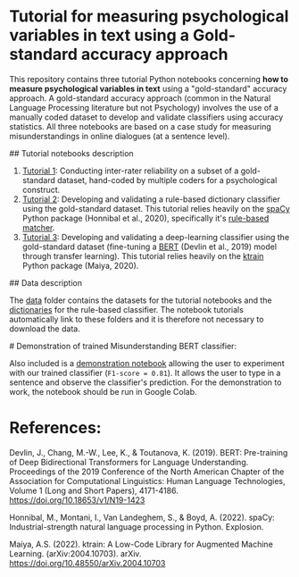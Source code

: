 # Tutorial for measuring psychological variables in text using a Gold-standard accuracy approach

This repository contains three tutorial Python notebooks concerning **how to measure psychological variables in text** using a "gold-standard" accuracy approach. A gold-standard accuracy approach (common in the Natural Language Processing literature but not Psychology) involves the use of a manually coded dataset to develop and validate classifiers using accuracy statistics. All three notebooks are based on a case study for measuring misunderstandings in online dialogues (at a sentence level). 

## Tutorial notebooks description

1. [Tutorial 1](Tutorial_1_Inter_rater_reliability.ipynb): Conducting inter-rater reliability on a subset of a gold-standard dataset, hand-coded by multiple coders for a psychological construct.  
2. [Tutorial 2](Tutorial_2_Rule_based_dictionary_classifier.ipynb): Developing and validating a rule-based dictionary classifier using the gold-standard dataset. This tutorial relies heavily on the [spaCy](https://spacy.io/) Python package (Honnibal et al., 2020), specifically it's [rule-based matcher](https://spacy.io/usage/rule-based-matching). 
3. [Tutorial 3](Tutorial_3_Deep_learning_BERT_classifier.ipynb): Developing and validating a deep-learning classifier using the gold-standard dataset (fine-tuning a [BERT](https://aclanthology.org/N19-1423/) (Devlin et al., 2019) model through transfer learning). This tutorial relies heavily on the [ktrain](https://github.com/amaiya/ktrain) Python package (Maiya, 2020). 

## Data description

The [data](data/) folder contains the datasets for the tutorial notebooks and the [dictionaries](data/dictionaries/) for the rule-based classifier. The notebook tutorials automatically link to these folders and it is therefore not necessary to download the data.

# Demonstration of trained Misunderstanding BERT classifier:

Also included is a [demonstration notebook](Demonstration_BERT_Misunderstanding_Predictor.ipynb) allowing the user to experiment with our trained classifier (`F1-score = 0.81`). It allows the user to type in a sentence and observe the classifier's prediction. For the demonstration to work, the notebook should be run in Google Colab.

# References:

Devlin, J., Chang, M.-W., Lee, K., & Toutanova, K. (2019). BERT: Pre-training of Deep Bidirectional Transformers for Language Understanding. Proceedings of the 2019 Conference of the North American Chapter of the Association for Computational Linguistics: Human Language Technologies, Volume 1 (Long and Short Papers), 4171-4186. https://doi.org/10.18653/v1/N19-1423

Honnibal, M., Montani, I., Van Landeghem, S., & Boyd, A. (2022). spaCy: Industrial-strength natural language processing in Python. Explosion.

Maiya, A.S. (2022). ktrain: A Low-Code Library for Augmented Machine Learning. (arXiv:2004.10703). arXiv. https://doi.org/10.48550/arXiv.2004.10703
